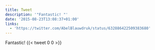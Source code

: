 ```yaml
---
title: Tweet
description: '"Fantastic! "'
date: '2015-08-23T13:08:37+01:00'
links:
  - 'https://twitter.com/AbelBlauwdruk/status/632886422509383680'
---
```

Fantastic! 
      {{< tweet 0 0 >}}
    
